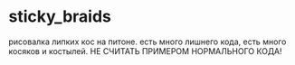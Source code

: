 # sticky_braids
рисовалка липких кос на питоне. есть много лишнего кода, есть много косяков и костылей. НЕ СЧИТАТЬ ПРИМЕРОМ НОРМАЛЬНОГО КОДА!
